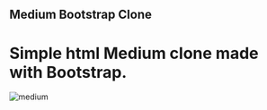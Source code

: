 ## Medium Bootstrap Clone

# Simple html Medium clone made with Bootstrap.

![medium](https://user-images.githubusercontent.com/75572432/139067503-9446626f-ee70-4924-acd6-def29f07097d.gif)
